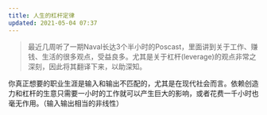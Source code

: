 ```yaml
---
title: 人生的杠杆定律
updated: 2021-05-04 07:37
---
```


> 最近几周听了一期Naval长达3个半小时的Poscast，里面讲到关于工作、赚钱、生活的很多观点，受益良多。尤其是关于杠杆(leverage)的观点非常之深刻，因此将其翻译下来，以助深知。

你真正想要的职业生涯是输入和输出不匹配的，尤其是在现代社会而言。依赖创造力和杠杆的生意只需要一小时的工作就可以产生巨大的影响，或者花费一千小时也毫无作用。（输入输出相当的非线性）